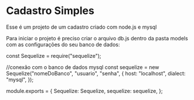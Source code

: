# Cadastro Simples 

Esse é um projeto de um cadastro criado com node.js e mysql

Para iniciar o projeto é preciso criar o arquivo db.js dentro da pasta models com as configurações do seu banco de dados:

const Sequelize = require("sequelize");

//conexão com o banco de dados mysql
const sequelize = new Sequelize("nomeDoBanco", "usuario", "senha", {
host: "localhost",
dialect: "mysql",
});

module.exports = {
Sequelize: Sequelize,
sequelize: sequelize,
};
